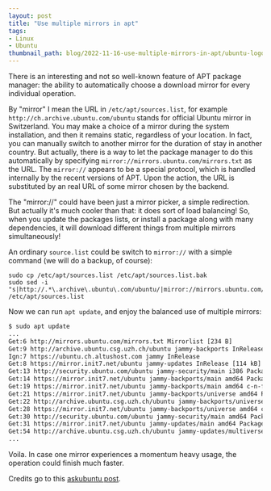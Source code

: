 ```yaml
---
layout: post
title: "Use multiple mirrors in apt"
tags:
- Linux
- Ubuntu
thumbnail_path: blog/2022-11-16-use-multiple-mirrors-in-apt/ubuntu-logo.png
---
```


There is an interesting and not so well-known feature of APT package manager: the ability to automatically choose a download mirror for every individual operation.

By "mirror" I mean the URL in `/etc/apt/sources.list`, for example `http://ch.archive.ubuntu.com/ubuntu` stands for official Ubuntu mirror in Switzerland. You may make a choice of a mirror during the system installation, and then it remains static, regardless of your location. In fact, you can manually switch to another mirror for the duration of stay in another country. But actually, there is a way to let the package manager to do this automatically by specifying `mirror://mirrors.ubuntu.com/mirrors.txt` as the URL. The `mirror://` appears to be a special protocol, which is handled internally by the recent versions of APT. Upon the action, the URL is substituted by an real URL of some mirror chosen by the backend.

The "mirror://" could have been just a mirror picker, a simple redirection. But actually it's much cooler than that: it does sort of load balancing! So, when you update the packages lists, or install a package along with many dependencies, it will download different things from multiple mirrors simultaneously!

An ordinary `source.list` could be switch to `mirror://` with a simple command (we will do a backup, of course):

```
sudo cp /etc/apt/sources.list /etc/apt/sources.list.bak
sudo sed -i "s|http://.*\.archive\.ubuntu\.com/ubuntu/|mirror://mirrors.ubuntu.com/mirrors.txt|g" /etc/apt/sources.list
```

Now we can run `apt update`, and enjoy the balanced use of multiple mirrors:

```bash
$ sudo apt update
...
Get:6 http://mirrors.ubuntu.com/mirrors.txt Mirrorlist [234 B]                                                                          
Get:9 http://archive.ubuntu.csg.uzh.ch/ubuntu jammy-backports InRelease [99.8 kB]                                                       
Ign:7 https://ubuntu.ch.altushost.com jammy InRelease                                                                                   
Get:8 https://mirror.init7.net/ubuntu jammy-updates InRelease [114 kB]                                                                  
Get:13 http://security.ubuntu.com/ubuntu jammy-security/main i386 Packages [208 kB] 
Get:14 https://mirror.init7.net/ubuntu jammy-backports/main amd64 Packages [3008 B]
Get:19 https://mirror.init7.net/ubuntu jammy-backports/main amd64 c-n-f Metadata [272 B]                           
Get:21 https://mirror.init7.net/ubuntu jammy-backports/universe amd64 Packages [6744 B]                                 
Get:22 http://archive.ubuntu.csg.uzh.ch/ubuntu jammy-backports/universe i386 Packages [5200 B]                                          
Get:28 https://mirror.init7.net/ubuntu jammy-backports/universe amd64 c-n-f Metadata [352 B]                                            
Get:30 http://security.ubuntu.com/ubuntu jammy-security/main amd64 Packages [480 kB]                                                    
Get:31 https://mirror.init7.net/ubuntu jammy-updates/main amd64 Packages [715 kB]                                                       
Get:54 http://archive.ubuntu.csg.uzh.ch/ubuntu jammy-updates/multiverse i386 Packages [1708 B]
...
```

Voila. In case one mirror experiences a momentum heavy usage, the operation could finish much faster.

Credits go to this [askubuntu post](https://askubuntu.com/a/37754/919956).
 
